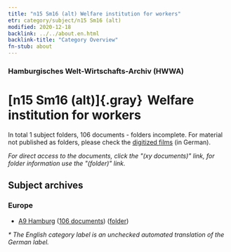 ```yaml
---
title: "n15 Sm16 (alt) Welfare institution for workers"
etr: category/subject/n15 Sm16 (alt)
modified: 2020-12-18
backlink: ../../about.en.html
backlink-title: "Category Overview"
fn-stub: about
---
```


### Hamburgisches Welt-Wirtschafts-Archiv (HWWA)
# [n15 Sm16 (alt)]{.gray}&#8201; Welfare institution for workers&#160; 





In total 1 subject folders, 106 documents - folders incomplete.
For material not published as folders, please check the [digitized films](/film/h1_sh) (in German).

_For direct access to the documents, click the "(xy documents)" link, for folder information use the "(folder)" link._

## Subject archives



### Europe

- [A9 Hamburg](../../../geo/about.en.html#A9) (<a href="https://dfg-viewer.de/show/?tx_dlf[id]=https://pm20.zbw.eu/mets/sh/1409xx/140905/1451xx/145181/public.mets.en.xml" target="_blank">106 documents</a>) ([folder](http://purl.org/pressemappe20/folder/sh/140905,145181))


_* The English category label is an unchecked automated translation of the German label._


